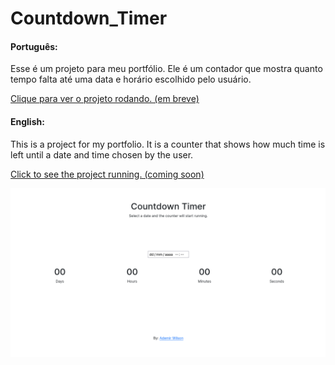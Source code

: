 # Countdown_Timer

<h4>Português:</h4>
<p>Esse é um projeto para meu portfólio. Ele é um contador que mostra quanto tempo falta até uma data e horário escolhido pelo usuário.</p>

[Clique para ver o projeto rodando. (em breve)]()

<h4>English:</h4>
<p>This is a project for my portfolio. It is a counter that shows how much time is left until a date and time chosen by the user.</p>

[Click to see the project running. (coming soon)]()

![site](./site.png)